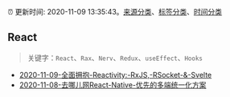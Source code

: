 :alarm_clock: 更新时间: 2020-11-09 13:35:43。[来源分类](../README.md)、[标签分类](../TAGS.md)、[时间分类](../TIMELINE.md)

## React


> 关键字：`React`、`Rax`、`Nerv`、`Redux`、`useEffect`、`Hooks`



- [2020-11-09-全面拥抱-Reactivity:-RxJS,-RSocket-&-Svelte](https://juejin.im/post/6893059275694817293) 
- [2020-11-08-去哪儿网React-Native-优先的多端统一化方案](https://juejin.im/post/6893028483232956429) 